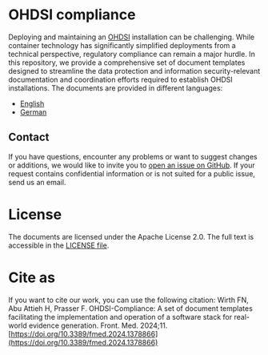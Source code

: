 # OHDSI compliance
Deploying and maintaining an [OHDSI](https://www.ohdsi.org/) installation can be challenging. While container technology has significantly simplified deployments from a technical perspective, regulatory compliance can remain a major hurdle. In this repository, we provide a comprehensive set of document templates designed to streamline the data protection and information security-relevant documentation and coordination efforts required to establish OHDSI installations. The documents are provided in different languages:
- [English](./en/README.md)
- [German](./de/README.md)

## Contact
If you have questions, encounter any problems or want to suggest changes or additions, we would like to invite you to [open an issue on GitHub](https://github.com/BIH-MI/ohdsi-compliance/issues). 
If your request contains confidential information or is not suited for a public issue, send us an email.

# License
The documents are licensed under the Apache License 2.0. The full text is accessible in the [LICENSE file](./LICENSE).

# Cite as

If you want to cite our work, you can use the following citation:
  Wirth FN, Abu Attieh H, Prasser F. OHDSI-Compliance: A set of document templates facilitating the implementation and operation of a software stack for real-world evidence generation. Front. Med. 2024;11. [https://doi.org/10.3389/fmed.2024.1378866](https://doi.org/10.3389/fmed.2024.1378866)
